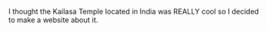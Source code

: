 I thought the Kailasa Temple located in India was REALLY cool so I decided to make a website about it.
